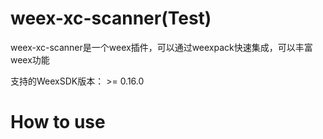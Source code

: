 # weex-xc-scanner(Test)
weex-xc-scanner是一个weex插件，可以通过weexpack快速集成，可以丰富weex功能

支持的WeexSDK版本： >= 0.16.0

# How to use

